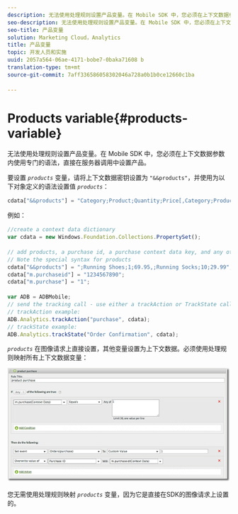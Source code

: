 ```yaml
---
description: 无法使用处理规则设置产品变量。在 Mobile SDK 中，您必须在上下文数据参数内使用专门的语法，直接在服务器调用中设置产品。
seo-description: 无法使用处理规则设置产品变量。在 Mobile SDK 中，您必须在上下文数据参数内使用专门的语法，直接在服务器调用中设置产品。
seo-title: 产品变量
solution: Marketing Cloud，Analytics
title: 产品变量
topic: 开发人员和实施
uuid: 2057a564-06ae-4171-bobe7-0baka71608 b
translation-type: tm+mt
source-git-commit: 7aff336586058302046a728a0b1b0ce12660c1ba

---
```



# Products variable{#products-variable}

无法使用处理规则设置产品变量。在 Mobile SDK 中，您必须在上下文数据参数内使用专门的语法，直接在服务器调用中设置产品。

要设置 *`products`* 变量，请将上下文数据密钥设置为 `"&&products"`，并使用为以下对象定义的语法设置值 *`products`*：

```js
cdata["&&products"] = "Category;Product;Quantity;Price[,Category;Product;Quantity;Price]";
```

例如：

```js
//create a context data dictionary 
var cdata = new Windows.Foundation.Collections.PropertySet(); 
 
// add products, a purchase id, a purchase context data key, and any other data you want to collect. 
// Note the special syntax for products 
cdata["&&products"] = ";Running Shoes;1;69.95,;Running Socks;10;29.99"; 
cdata["m.purchaseid"] = "1234567890"; 
cdata["m.purchase"] = "1"; 
 
var ADB = ADBMobile; 
// send the tracking call - use either a trackAction or TrackState call. 
// trackAction example: 
ADB.Analytics.trackAction("purchase", cdata); 
// trackState example: 
ADB.Analytics.trackState("Order Confirmation", cdata);
```

*`products`* 在图像请求上直接设置，其他变量设置为上下文数据。必须使用处理规则映射所有上下文数据变量：

![](assets/products-procrules.png)

您无需使用处理规则映射 *`products`* 变量，因为它是直接在SDK的图像请求上设置的。
